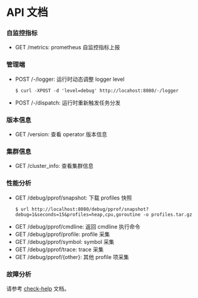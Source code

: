 # API 文档

### 自监控指标

* GET /metrics: prometheus 自监控指标上报

### 管理端

* POST /-/logger: 运行时动态调整 logger level

    ```shell
    $ curl -XPOST -d 'level=debug' http://locahost:8080/-/logger 
    ```

* POST /-/dispatch: 运行时重新触发任务分发

### 版本信息

* GET /version: 查看 operator 版本信息

### 集群信息

* GET /cluster_info: 查看集群信息

### 性能分析

* GET /debug/pprof/snapshot: 下载 profiles 快照
    ```shell
    $ url http://localhost:8080/debug/pprof/snapshot?debug=1&seconds=15&profiles=heap,cpu,goroutine -o profiles.tar.gz
    ```
* GET /debug/pprof/cmdline: 返回 cmdline 执行命令
* GET /debug/pprof/profile: profile 采集
* GET /debug/pprof/symbol: symbol 采集
* GET /debug/pprof/trace: trace 采集
* GET /debug/pprof/{other}: 其他 profile 项采集

### 故障分析

请参考 [check-help](./check-help.md) 文档。
